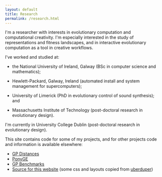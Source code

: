 ```yaml
---
layout: default
title: Research
permalink: /research.html
---
```


I'm a researcher with interests in evolutionary computation and
computational creativity. I'm especially interested in the study of
representations and fitness landscapes, and in interactive
evolutionary computation as a tool in creative workflows.

I've worked and studied at: 

* the National University of Ireland, Galway (BSc in computer science
and mathematics);

* Hewlett-Packard, Galway, Ireland (automated install and system
management for supercomputers);

* University of Limerick (PhD in evolutionary control of sound
synthesis); and

* Massachusetts Institute of Technology (post-doctoral research in
evolutionary design).

I'm currently in University College Dublin (post-doctoral research in
evolutionary design).


This site contains code for some of my projects, and for other
projects code and information is available elsewhere:

* [GP Distances](https://github.com/jmmcd/GPDistance)
* [PonyGE](http://ponyge.googlecode.com)
* [GP Benchmarks](http://groups.csail.mit.edu/EVO-DesignOpt/GPBenchmarks/)
* [Source for this website](https://github.com/jmmcd/jmmcd.github.com)
  (some css and layouts copied from
  [uberduper](http://danhixon.github.com/))

